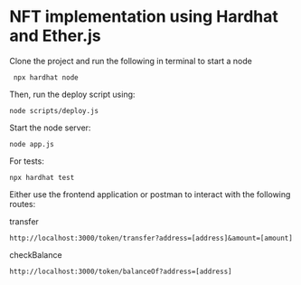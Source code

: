 # NFT implementation using Hardhat and Ether.js

Clone the project and run the following in terminal to start a node

```shell
 npx hardhat node
```

Then, run the deploy script using:

```shell
node scripts/deploy.js
```

Start the node server:

```shell
node app.js
```

For tests:
```shell
npx hardhat test
```

Either use the frontend application or postman to interact with the following routes:

transfer
```shell
http://localhost:3000/token/transfer?address=[address]&amount=[amount]
```

checkBalance
```shell
http://localhost:3000/token/balanceOf?address=[address]
```
